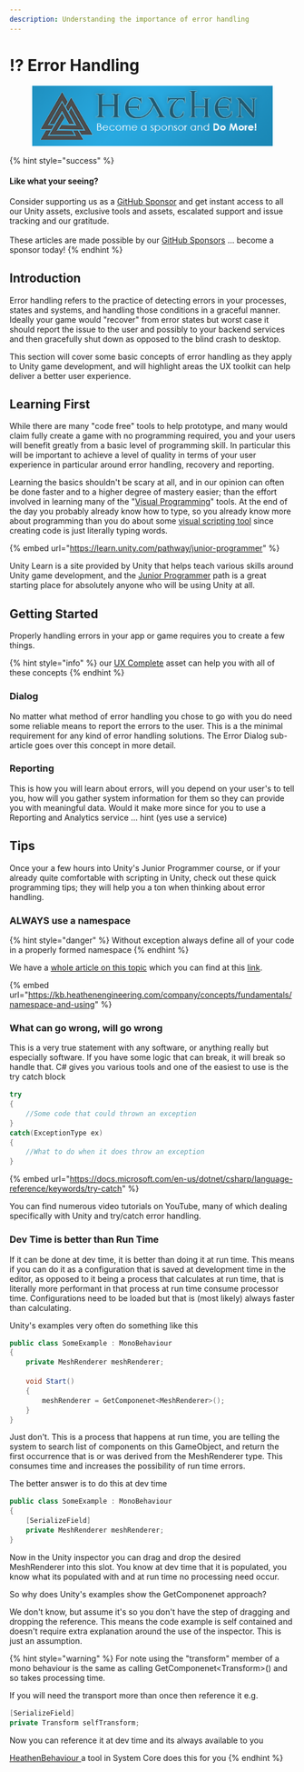 ```yaml
---
description: Understanding the importance of error handling
---
```


# ⁉ Error Handling

<figure><img src="../../../../.gitbook/assets/512x128 Sponsor Banner.png" alt="Become a sponsor and Do More"><figcaption></figcaption></figure>

{% hint style="success" %}
#### Like what your seeing?

Consider supporting us as a [GitHub Sponsor](../../../../) and get instant access to all our Unity assets, exclusive tools and assets, escalated support and issue tracking and our gratitude.\
\
These articles are made possible by our [GitHub Sponsors](https://github.com/sponsors/heathen-engineering) ... become a sponsor today!
{% endhint %}

## Introduction

Error handling refers to the practice of detecting errors in your processes, states and systems, and handling those conditions in a graceful manner. Ideally your game would "recover" from error states but worst case it should report the issue to the user and possibly to your backend services and then gracefully shut down as opposed to the blind crash to desktop.

This section will cover some basic concepts of error handling as they apply to Unity game development, and will highlight areas the UX toolkit can help deliver a better user experience.&#x20;

## Learning First

While there are many "code free" tools to help prototype, and many would claim fully create a game with no programming required, you and your users will benefit greatly from a basic level of programming skill.  In particular this will be important to achieve a level of quality in terms of your user experience in particular around error handling, recovery and reporting.

Learning the basics shouldn't be scary at all, and in our opinion can often be done faster and to a higher degree of mastery easier; than the effort involved in learning many of the "[Visual Programming](../visual-scripting.md)" tools. At the end of the day you probably already know how to type, so you already know more about programming than you do about some [visual scripting tool](../visual-scripting.md) since creating code is just literally typing words.

{% embed url="https://learn.unity.com/pathway/junior-programmer" %}

Unity Learn is a site provided by Unity that helps teach various skills around Unity game development, and the [Junior Programmer](https://learn.unity.com/pathway/junior-programmer) path is a great starting place for absolutely anyone who will be using Unity at all.

## Getting Started

Properly handling errors in your app or game requires you to create a few things.

{% hint style="info" %}
our [UX Complete](../../../../assets/ux/learning/core-concepts/feedback-tools.md) asset can help you with all of these concepts
{% endhint %}

### Dialog

No matter what method of error handling you chose to go with you do need some reliable means to report the errors to the user. This is a the minimal requirement for any kind of error handling solutions. The Error Dialog sub-article goes over this concept in more detail.

### Reporting

This is how you will learn about errors, will you depend on your user's to tell you, how will you gather system information for them so they can provide you with meaningful data. Would it make more since for you to use a Reporting and Analytics service ... hint (yes use a service)

## Tips&#x20;

Once your a few hours into Unity's Junior Programmer course, or if your already quite comfortable with scripting in Unity, check out these quick programming tips; they will help you a ton when thinking about error handling.

### ALWAYS use a namespace

{% hint style="danger" %}
Without exception always define all of your code in a properly formed namespace
{% endhint %}

We have a [whole article on this topic](../namespace-and-using.md) which you can find at this [link](../namespace-and-using.md).

{% embed url="https://kb.heathenengineering.com/company/concepts/fundamentals/namespace-and-using" %}

### What can go wrong, will go wrong

This is a very true statement with any software, or anything really but especially software. If you have some logic that can break, it will break so handle that. C# gives you various tools and one of the easiest to use is the try catch block

```csharp
try
{
    //Some code that could thrown an exception
}
catch(ExceptionType ex)
{
    //What to do when it does throw an exception
}
```

{% embed url="https://docs.microsoft.com/en-us/dotnet/csharp/language-reference/keywords/try-catch" %}

You can find numerous video tutorials on YouTube, many of which dealing specifically with Unity and try/catch error handling.

### Dev Time is better than Run Time

If it can be done at dev time, it is better than doing it at run time. This means if you can do it as a configuration that is saved at development time in the editor, as opposed to it being a process that calculates at run time, that is literally more performant in that process at run time consume processor time. Configurations need to be loaded but that is (most likely) always faster than calculating.

Unity's examples very often do something like this

```csharp
public class SomeExample : MonoBehaviour
{
    private MeshRenderer meshRenderer;
    
    void Start()
    {
        meshRenderer = GetComponenet<MeshRenderer>();    
    }
}
```

Just don't. This is a process that happens at run time, you are telling the system to search list of components on this GameObject, and return the first occurrence that is or was derived from the MeshRenderer type. This consumes time and increases the possibility of run time errors.

The better answer is to do this at dev time

```csharp
public class SomeExample : MonoBehaviour
{
    [SerializeField]
    private MeshRenderer meshRenderer;
}
```

Now in the Unity inspector you can drag and drop the desired MeshRenderer into this slot. You know at dev time that it is populated, you know what its populated with and at run time no processing need occur.

So why does Unity's examples show the GetComponenet approach?

We don't know, but assume it's so you don't have the step of dragging and dropping the reference. This means the code example is self contained and doesn't require extra explanation around the use of the inspector. This is just an assumption.

{% hint style="warning" %}
For note using the "transform" member of a mono behaviour is the same as calling GetComponenet\<Transform>() and so takes processing time.

If you will need the transport more than once then reference it e.g.

```csharp
[SerializeField]
private Transform selfTransform;
```

Now you can reference it at dev time and its always available to you

[HeathenBehaviour ](../../../../assets/system-core/heathen-behaviour.md)a tool in System Core does this for you
{% endhint %}
